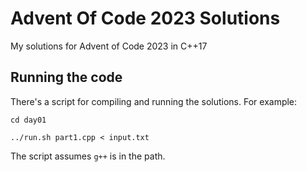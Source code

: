 # Advent Of Code 2023 Solutions
My solutions for Advent of Code 2023 in C++17

## Running the code
There's a script for compiling and running the solutions. For example: 

``cd day01``

``../run.sh part1.cpp < input.txt``

The script assumes ``g++`` is in the path.
